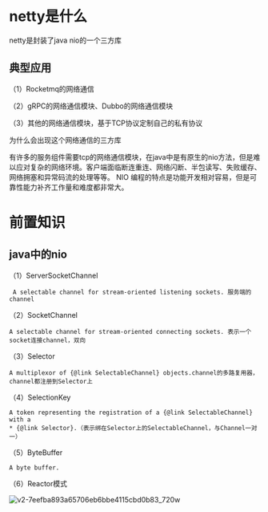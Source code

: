 # netty是什么

netty是封装了java nio的一个三方库

## 典型应用

（1）Rocketmq的网络通信

（2）gRPC的网络通信模块、Dubbo的网络通信模块

（3）其他的网络通信模块，基于TCP协议定制自己的私有协议

为什么会出现这个网络通信的三方库

有许多的服务组件需要tcp的网络通信模块，在java中是有原生的nio方法，但是难以应对复杂的网络环境。客户端面临断连重连、网络闪断、半包读写、失败缓存、网络拥塞和异常码流的处理等等。 NIO 编程的特点是功能开发相对容易，但是可靠性能力补齐工作量和难度都非常大。

# 前置知识

## java中的nio

（1）ServerSocketChannel

```
 A selectable channel for stream-oriented listening sockets. 服务端的channel
```

（2）SocketChannel

```
A selectable channel for stream-oriented connecting sockets. 表示一个socket连接channel，双向
```

（3）Selector

```
A multiplexor of {@link SelectableChannel} objects.channel的多路复用器，channel都注册到Selector上
```

（4）SelectionKey

```
A token representing the registration of a {@link SelectableChannel} with a
* {@link Selector}.（表示绑在Selector上的SelectableChannel，与Channel一对一）
```

（5）ByteBuffer

```
A byte buffer.
```

（6）Reactor模式

![v2-7eefba893a65706eb6bbe4115cbd0b83_720w](C:\Users\236774\Desktop\v2-7eefba893a65706eb6bbe4115cbd0b83_720w.jpg)